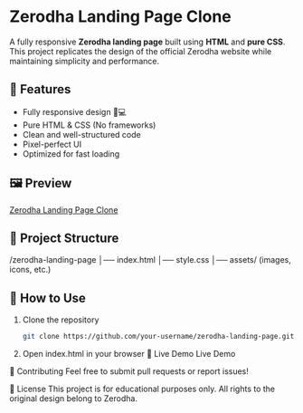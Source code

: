 # Zerodha Landing Page Clone  

A fully responsive **Zerodha landing page** built using **HTML** and **pure CSS**. This project replicates the design of the official Zerodha website while maintaining simplicity and performance.  

## 🚀 Features  
- Fully responsive design 📱💻  
- Pure HTML & CSS (No frameworks)  
- Clean and well-structured code  
- Pixel-perfect UI  
- Optimized for fast loading  

## 🖼️ Preview  
[Zerodha Landing Page Clone](https://zerodhapage.vercel.app/)  

## 📂 Project Structure  
/zerodha-landing-page
│── index.html
│── style.css
│── assets/ (images, icons, etc.)

## 🎯 How to Use  
1. Clone the repository  
   ```bash
   git clone https://github.com/your-username/zerodha-landing-page.git

2. Open index.html in your browser
📌 Live Demo
Live Demo

🌟 Contributing
Feel free to submit pull requests or report issues!

📝 License
This project is for educational purposes only. All rights to the original design belong to Zerodha.
